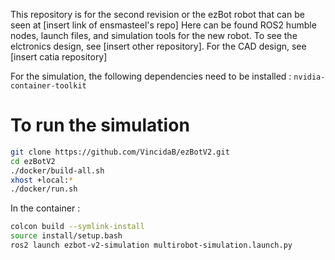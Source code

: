 This repository is for the second revision or the ezBot robot that can be seen at [insert link of ensmasteel's repo]
Here can be found ROS2 humble nodes, launch files, and simulation tools for the new robot.
To see the elctronics design, see [insert other repository].
For the CAD design, see [insert catia repository]



For the simulation, the following dependencies need to be installed :
`nvidia-container-toolkit`

# To run the simulation

```bash
git clone https://github.com/VincidaB/ezBotV2.git
cd ezBotV2
./docker/build-all.sh
xhost +local:* 
./docker/run.sh
```

In the container : 

```bash
colcon build --symlink-install
source install/setup.bash
ros2 launch ezbot-v2-simulation multirobot-simulation.launch.py
```